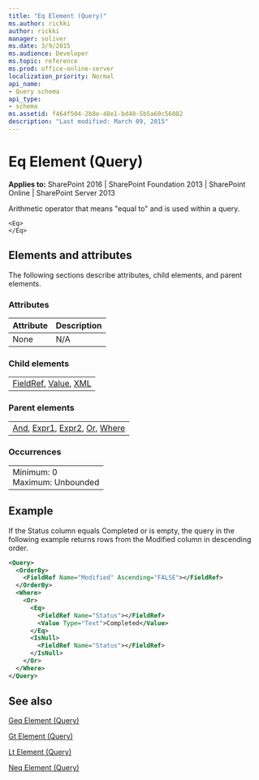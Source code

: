 ```yaml
---
title: "Eq Element (Query)"
ms.author: rickki
author: rickki
manager: soliver
ms.date: 3/9/2015
ms.audience: Developer
ms.topic: reference
ms.prod: office-online-server
localization_priority: Normal
api_name:
- Query schema
api_type:
- schema
ms.assetid: f464f504-2b8e-48e1-bd40-5b5a60c56082
description: "Last modified: March 09, 2015"
---
```


# Eq Element (Query)

 
  
 **Applies to:** SharePoint 2016 | SharePoint Foundation 2013 | SharePoint Online | SharePoint Server 2013
  
Arithmetic operator that means "equal to" and is used within a query. 
  
```
<Eq>
</Eq>
```

## Elements and attributes

The following sections describe attributes, child elements, and parent elements.

### Attributes

|**Attribute**|**Description**|
|:-----|:-----|
|None  <br/> |N/A  <br/> |
   
### Child elements

||
|:-----|
|[FieldRef](fieldref-element-query.md), [Value](value-element-query.md), [XML](xml-element.md)|
   
### Parent elements

||
|:-----|
|[And](and-element-query.md), [Expr1](../../collaborative-application-markup-language-caml-schemas/view-schema/expr1-element-view.md), [Expr2](../../collaborative-application-markup-language-caml-schemas/view-schema/expr2-element-view.md), [Or](or-element-query.md), [Where](where-element-query.md)|
   
### Occurrences

||
|:-----|
|Minimum: 0  <br/> Maximum: Unbounded  <br/> |
   
## Example

If the Status column equals Completed or is empty, the query in the following example returns rows from the Modified column in descending order.
  
```XML
<Query>
  <OrderBy>
    <FieldRef Name="Modified" Ascending="FALSE"></FieldRef>
  </OrderBy>
  <Where>
    <Or>
      <Eq>
        <FieldRef Name="Status"></FieldRef>
        <Value Type="Text">Completed</Value>
      </Eq>
      <IsNull>
        <FieldRef Name="Status"></FieldRef>
      </IsNull>
    </Or>
  </Where>
</Query>
```

## See also



[Geq Element (Query)](geq-element-query.md)
  
[Gt Element (Query)](gt-element-query.md)
  
[Lt Element (Query)](lt-element-query.md)
  
[Neq Element (Query)](neq-element-query.md)

